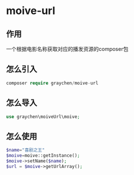 # moive-url
## 作用
一个根据电影名称获取对应的播发资源的composer包
## 怎么引入
``` php
composer require graychen/moive-url
```
## 怎么导入
```php
use graychen\moiveUrl\moive;
```
## 怎么使用
``` php
$name="喜剧之王"
$moive=moive::getInstance();
$moive->setName($name);
$url = $moive->getUrlArray();
```

